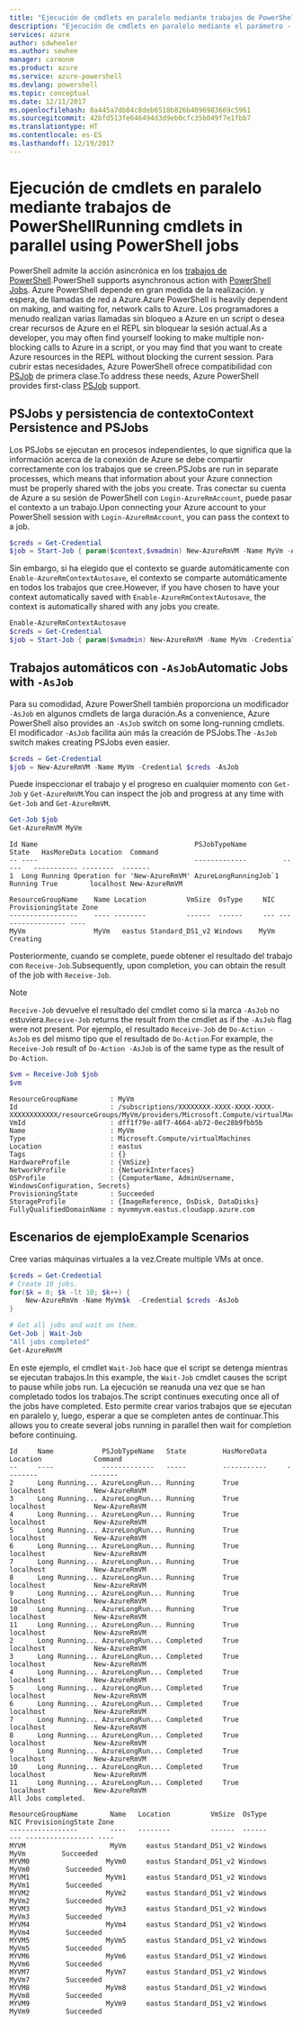 ```yaml
---
title: "Ejecución de cmdlets en paralelo mediante trabajos de PowerShell"
description: "Ejecución de cmdlets en paralelo mediante el parámetro - AsJob."
services: azure
author: sdwheeler
ms.author: sewhee
manager: carmonm
ms.product: azure
ms.service: azure-powershell
ms.devlang: powershell
ms.topic: conceptual
ms.date: 12/11/2017
ms.openlocfilehash: 0a445a7db84c8deb6518b826b4096983669c5961
ms.sourcegitcommit: 42bfd513fe646494d3d9eb0cfc35b049f7e1fbb7
ms.translationtype: HT
ms.contentlocale: es-ES
ms.lasthandoff: 12/19/2017
---
```

# <a name="running-cmdlets-in-parallel-using-powershell-jobs"></a><span data-ttu-id="d7fbc-103">Ejecución de cmdlets en paralelo mediante trabajos de PowerShell</span><span class="sxs-lookup"><span data-stu-id="d7fbc-103">Running cmdlets in parallel using PowerShell jobs</span></span>

<span data-ttu-id="d7fbc-104">PowerShell admite la acción asincrónica en los [trabajos de PowerShell](/powershell/module/microsoft.powershell.core/about/about_jobs).</span><span class="sxs-lookup"><span data-stu-id="d7fbc-104">PowerShell supports asynchronous action with [PowerShell Jobs](/powershell/module/microsoft.powershell.core/about/about_jobs).</span></span>
<span data-ttu-id="d7fbc-105">Azure PowerShell depende en gran medida de la realización. y espera, de llamadas de red a Azure.</span><span class="sxs-lookup"><span data-stu-id="d7fbc-105">Azure PowerShell is heavily dependent on making, and waiting for, network calls to Azure.</span></span> <span data-ttu-id="d7fbc-106">Los programadores a menudo realizan varias llamadas sin bloqueo a Azure en un script o desea crear recursos de Azure en el REPL sin bloquear la sesión actual.</span><span class="sxs-lookup"><span data-stu-id="d7fbc-106">As a developer, you may often find yourself looking to make multiple non-blocking calls to Azure in a script, or you may find that you want to create Azure resources in the REPL without blocking the current session.</span></span> <span data-ttu-id="d7fbc-107">Para cubrir estas necesidades, Azure PowerShell ofrece compatibilidad con [PSJob](/powershell/module/microsoft.powershell.core/about/about_jobs) de primera clase.</span><span class="sxs-lookup"><span data-stu-id="d7fbc-107">To address these needs, Azure PowerShell provides first-class [PSJob](/powershell/module/microsoft.powershell.core/about/about_jobs) support.</span></span>

## <a name="context-persistence-and-psjobs"></a><span data-ttu-id="d7fbc-108">PSJobs y persistencia de contexto</span><span class="sxs-lookup"><span data-stu-id="d7fbc-108">Context Persistence and PSJobs</span></span>

<span data-ttu-id="d7fbc-109">Los PSJobs se ejecutan en procesos independientes, lo que significa que la información acerca de la conexión de Azure se debe compartir correctamente con los trabajos que se creen.</span><span class="sxs-lookup"><span data-stu-id="d7fbc-109">PSJobs are run in separate processes, which means that information about your Azure connection must be properly shared with the jobs you create.</span></span> <span data-ttu-id="d7fbc-110">Tras conectar su cuenta de Azure a su sesión de PowerShell con `Login-AzureRmAccount`, puede pasar el contexto a un trabajo.</span><span class="sxs-lookup"><span data-stu-id="d7fbc-110">Upon connecting your Azure account to your PowerShell session with `Login-AzureRmAccount`, you can pass the context to a job.</span></span>

```powershell
$creds = Get-Credential
$job = Start-Job { param($context,$vmadmin) New-AzureRmVM -Name MyVm -AzureRmContext $context -Credential $vmadmin} -Arguments (Get-AzureRmContext),$creds
```

<span data-ttu-id="d7fbc-111">Sin embargo, si ha elegido que el contexto se guarde automáticamente con `Enable-AzureRmContextAutosave`, el contexto se comparte automáticamente en todos los trabajos que cree.</span><span class="sxs-lookup"><span data-stu-id="d7fbc-111">However, if you have chosen to have your context automatically saved with `Enable-AzureRmContextAutosave`, the context is automatically shared with any jobs you create.</span></span>

```powershell
Enable-AzureRmContextAutosave
$creds = Get-Credential
$job = Start-Job { param($vmadmin) New-AzureRmVM -Name MyVm -Credential $vmadmin} -Arguments $creds
```

## <a name="automatic-jobs-with--asjob"></a><span data-ttu-id="d7fbc-112">Trabajos automáticos con `-AsJob`</span><span class="sxs-lookup"><span data-stu-id="d7fbc-112">Automatic Jobs with `-AsJob`</span></span>

<span data-ttu-id="d7fbc-113">Para su comodidad, Azure PowerShell también proporciona un modificador `-AsJob` en algunos cmdlets de larga duración.</span><span class="sxs-lookup"><span data-stu-id="d7fbc-113">As a convenience, Azure PowerShell also provides an `-AsJob` switch on some long-running cmdlets.</span></span>
<span data-ttu-id="d7fbc-114">El modificador `-AsJob` facilita aún más la creación de PSJobs.</span><span class="sxs-lookup"><span data-stu-id="d7fbc-114">The `-AsJob` switch makes creating PSJobs even easier.</span></span>

```powershell
$creds = Get-Credential
$job = New-AzureRmVM -Name MyVm -Credential $creds -AsJob
```

<span data-ttu-id="d7fbc-115">Puede inspeccionar el trabajo y el progreso en cualquier momento con `Get-Job` y `Get-AzureRmVM`.</span><span class="sxs-lookup"><span data-stu-id="d7fbc-115">You can inspect the job and progress at any time with `Get-Job` and `Get-AzureRmVM`.</span></span>

```powershell
Get-Job $job
Get-AzureRmVM MyVm
```

```Output
Id Name                                       PSJobTypeName         State   HasMoreData Location  Command
-- ----                                       -------------         -----   ----------- --------  -------
1  Long Running Operation for 'New-AzureRmVM' AzureLongRunningJob`1 Running True        localhost New-AzureRmVM

ResourceGroupName    Name Location          VmSize  OsType     NIC ProvisioningState Zone
-----------------    ---- --------          ------  ------     --- ----------------- ----
MyVm                 MyVm   eastus Standard_DS1_v2 Windows    MyVm          Creating
```

<span data-ttu-id="d7fbc-116">Posteriormente, cuando se complete, puede obtener el resultado del trabajo con `Receive-Job`.</span><span class="sxs-lookup"><span data-stu-id="d7fbc-116">Subsequently, upon completion, you can obtain the result of the job with `Receive-Job`.</span></span>

> [!NOTE]
> <span data-ttu-id="d7fbc-117">`Receive-Job` devuelve el resultado del cmdlet como si la marca `-AsJob` no estuviera.</span><span class="sxs-lookup"><span data-stu-id="d7fbc-117">`Receive-Job` returns the result from the cmdlet as if the `-AsJob` flag were not present.</span></span>
> <span data-ttu-id="d7fbc-118">Por ejemplo, el resultado `Receive-Job` de `Do-Action -AsJob` es del mismo tipo que el resultado de `Do-Action`.</span><span class="sxs-lookup"><span data-stu-id="d7fbc-118">For example, the `Receive-Job` result of `Do-Action -AsJob` is of the same type as the result of `Do-Action`.</span></span>

```powershell
$vm = Receive-Job $job
$vm
```

```Output
ResourceGroupName        : MyVm
Id                       : /subscriptions/XXXXXXXX-XXXX-XXXX-XXXX-XXXXXXXXXXXX/resourceGroups/MyVm/providers/Microsoft.Compute/virtualMachines/MyVm
VmId                     : dff1f79e-a8f7-4664-ab72-0ec28b9fbb5b
Name                     : MyVm
Type                     : Microsoft.Compute/virtualMachines
Location                 : eastus
Tags                     : {}
HardwareProfile          : {VmSize}
NetworkProfile           : {NetworkInterfaces}
OSProfile                : {ComputerName, AdminUsername, WindowsConfiguration, Secrets}
ProvisioningState        : Succeeded
StorageProfile           : {ImageReference, OsDisk, DataDisks}
FullyQualifiedDomainName : myvmmyvm.eastus.cloudapp.azure.com
```

## <a name="example-scenarios"></a><span data-ttu-id="d7fbc-119">Escenarios de ejemplo</span><span class="sxs-lookup"><span data-stu-id="d7fbc-119">Example Scenarios</span></span>

<span data-ttu-id="d7fbc-120">Cree varias máquinas virtuales a la vez.</span><span class="sxs-lookup"><span data-stu-id="d7fbc-120">Create multiple VMs at once.</span></span>

```powershell
$creds = Get-Credential
# Create 10 jobs.
for($k = 0; $k -lt 10; $k++) {
    New-AzureRmVm -Name MyVm$k  -Credential $creds -AsJob
}

# Get all jobs and wait on them.
Get-Job | Wait-Job
"All jobs completed"
Get-AzureRmVM
```

<span data-ttu-id="d7fbc-121">En este ejemplo, el cmdlet `Wait-Job` hace que el script se detenga mientras se ejecutan trabajos.</span><span class="sxs-lookup"><span data-stu-id="d7fbc-121">In this example, the `Wait-Job` cmdlet causes the script to pause while jobs run.</span></span> <span data-ttu-id="d7fbc-122">La ejecución se reanuda una vez que se han completado todos los trabajos.</span><span class="sxs-lookup"><span data-stu-id="d7fbc-122">The script continues executing once all of the jobs have completed.</span></span> <span data-ttu-id="d7fbc-123">Esto permite crear varios trabajos que se ejecutan en paralelo y, luego, esperar a que se completen antes de continuar.</span><span class="sxs-lookup"><span data-stu-id="d7fbc-123">This allows you to create several jobs running in parallel then wait for completion before continuing.</span></span>

```Output
Id     Name            PSJobTypeName   State         HasMoreData     Location             Command
--     ----            -------------   -----         -----------     --------             -------
2      Long Running... AzureLongRun... Running       True            localhost            New-AzureRmVM
3      Long Running... AzureLongRun... Running       True            localhost            New-AzureRmVM
4      Long Running... AzureLongRun... Running       True            localhost            New-AzureRmVM
5      Long Running... AzureLongRun... Running       True            localhost            New-AzureRmVM
6      Long Running... AzureLongRun... Running       True            localhost            New-AzureRmVM
7      Long Running... AzureLongRun... Running       True            localhost            New-AzureRmVM
8      Long Running... AzureLongRun... Running       True            localhost            New-AzureRmVM
9      Long Running... AzureLongRun... Running       True            localhost            New-AzureRmVM
10     Long Running... AzureLongRun... Running       True            localhost            New-AzureRmVM
11     Long Running... AzureLongRun... Running       True            localhost            New-AzureRmVM
2      Long Running... AzureLongRun... Completed     True            localhost            New-AzureRmVM
3      Long Running... AzureLongRun... Completed     True            localhost            New-AzureRmVM
4      Long Running... AzureLongRun... Completed     True            localhost            New-AzureRmVM
5      Long Running... AzureLongRun... Completed     True            localhost            New-AzureRmVM
6      Long Running... AzureLongRun... Completed     True            localhost            New-AzureRmVM
7      Long Running... AzureLongRun... Completed     True            localhost            New-AzureRmVM
8      Long Running... AzureLongRun... Completed     True            localhost            New-AzureRmVM
9      Long Running... AzureLongRun... Completed     True            localhost            New-AzureRmVM
10     Long Running... AzureLongRun... Completed     True            localhost            New-AzureRmVM
11     Long Running... AzureLongRun... Completed     True            localhost            New-AzureRmVM
All Jobs completed.

ResourceGroupName        Name   Location          VmSize  OsType           NIC ProvisioningState Zone
-----------------        ----   --------          ------  ------           --- ----------------- ----
MYVM                     MyVm     eastus Standard_DS1_v2 Windows          MyVm         Succeeded
MYVM0                   MyVm0     eastus Standard_DS1_v2 Windows         MyVm0         Succeeded
MYVM1                   MyVm1     eastus Standard_DS1_v2 Windows         MyVm1         Succeeded
MYVM2                   MyVm2     eastus Standard_DS1_v2 Windows         MyVm2         Succeeded
MYVM3                   MyVm3     eastus Standard_DS1_v2 Windows         MyVm3         Succeeded
MYVM4                   MyVm4     eastus Standard_DS1_v2 Windows         MyVm4         Succeeded
MYVM5                   MyVm5     eastus Standard_DS1_v2 Windows         MyVm5         Succeeded
MYVM6                   MyVm6     eastus Standard_DS1_v2 Windows         MyVm6         Succeeded
MYVM7                   MyVm7     eastus Standard_DS1_v2 Windows         MyVm7         Succeeded
MYVM8                   MyVm8     eastus Standard_DS1_v2 Windows         MyVm8         Succeeded
MYVM9                   MyVm9     eastus Standard_DS1_v2 Windows         MyVm9         Succeeded
```
